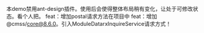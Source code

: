 本demo禁用ant-design插件。使用后会使得整体布局稍有变化，让处于可修改状态。看个人把。
feat：增加postal请求方法在项目中
feat：增加@cmss/core@8.6.0。引入ModuleDatarxInquireService请求方式！